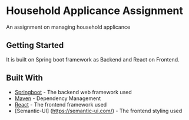 # Household Applicance Assignment

An assignment on managing household applicance

## Getting Started

It is built on Spring boot framework as Backend and React on Frontend.

## Built With

* [Springboot](https://spring.io/projects/spring-boot) - The backend web framework used
* [Maven](https://maven.apache.org/) - Dependency Management
* [React](https://reactjs.org/) - The frontend framework used
* [Semantic-UI] (https://semantic-ui.com/) - The frontend styling used

